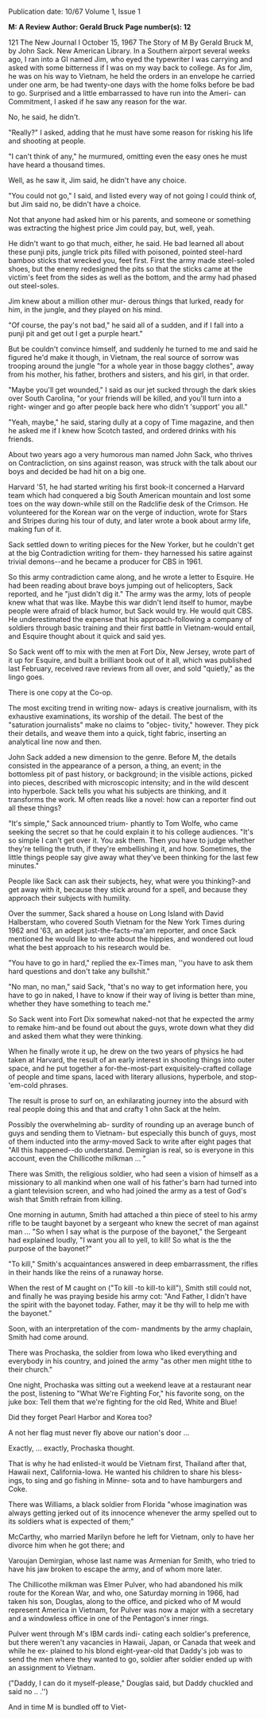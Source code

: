 Publication date: 10/67
Volume 1, Issue 1

**M: A Review**
**Author: Gerald Bruck**
**Page number(s): 12**

121 The New Journal I October 15, 1967 
The Story of M 
By Gerald Bruck 
M, by John Sack. New American Library. 
In a Southern airport several weeks ago, 
I ran into a GI named Jim, who eyed the 
typewriter I was carrying and asked with 
some bitterness if I was on my way back 
to college. As for Jim, he was on his way 
to Vietnam, he held the orders in an 
envelope he carried under one arm, be 
had twenty-one days with the home folks 
before be bad to go. Surprised and a little 
embarrassed to have run into the Ameri-
can Commitment, I asked if he saw any 
reason for the war. 

No, he said, he didn't. 

"Really?" I asked, adding that he must 
have some reason for risking his life and 
shooting at people. 

"I can't think of any," he murmured, 
omitting even the easy ones he must have 
heard a thousand times. 

Well, as he saw it, Jim said, he didn't 
have any choice. 

"You could not go," I said, and listed 
every way of not going I could think of, 
but Jim said no, be didn't have a choice. 

Not that anyone had asked him or his 
parents, and someone or something was 
extracting the highest price Jim could 
pay, but, well, yeah. 

He didn't want to go that much, either, 
he said. He bad learned all about these 
punji pits, jungle trick pits filled with 
poisoned, pointed steel-hard bamboo 
sticks that wrecked you, feet first. First 
the army made steel-soled shoes, but the 
enemy redesigned the pits so that the 
sticks came at the victim's feet from the 
sides as well as the bottom, and the army 
had phased out steel-soles. 

Jim knew about a million other mur-
derous things that lurked, ready for him, 
in the jungle, and they played on his mind. 

"Of course, the pay's not bad," he said 
all of a sudden, and if I fall into a punji 
pit and get out I get a purple heart." 

But be couldn't convince himself, and 
suddenly he turned to me and said he 
figured he'd make it though, in Vietnam, 
the real source of sorrow was trooping 
around the jungle "for a whole year in 
those baggy clothes", away from his 
mother, his father, brothers and sisters, 
and his girl, in that order. 

"Maybe you'll get wounded," I said 
as our jet sucked through the dark skies 
over South Carolina, "or your friends will 
be killed, and you'll turn into a right-
winger and go after people back here who 
didn't 'support' you all." 

"Yeah, maybe," he said, staring dully 
at a copy of Time magazine, and then he 
asked me if I knew how Scotch tasted, 
and ordered drinks with his friends. 

About two years ago a very humorous 
man named John Sack, who thrives on 
Contracliction, on sins against reason, 
was struck with the talk about our boys 
and decided be had hit on a big one. 

Harvard '51, he had started writing his 
first book-it concerned a Harvard team 
which had conquered a big South 
American mountain and lost some toes on 
the way down-while still on the Radclifie 
desk of the Crimson. He volunteered for 
the Korean war on the verge of induction, 
wrote for Stars and Stripes during his tour 
of duty, and later wrote a book about 
army life, making fun of it. 

Sack settled down to writing pieces for 
the New Yorker, but he couldn't get at 
the big Contradiction writing for them-
they harnessed his satire against trivial 
demons--and he became a producer for 
CBS in 1961. 

So this army contradiction came along, 
and he wrote a letter to Esquire. He had 
been reading about brave boys jumping 
out of helicopters, Sack reported, and he 
"just didn't dig it." The army was the 
army, lots of people knew what that was 
like. Maybe this war didn't lend itself to 
humor, maybe people were afraid of black 
humor, but Sack would try. He would 
quit CBS. He underestimated the expense 
that his approach-following a company 
of soldiers through basic training and 
their first battle in Vietnam-would 
entail, and Esquire thought about it quick 
and said yes. 

So Sack went off to mix with the men 
at Fort Dix, New Jersey, wrote part of it 
up for Esquire, and built a brilliant book 
out of it all, which was published last 
February, received rave reviews from all 
over, and sold "quietly," as the lingo goes. 

There is one copy at the Co-op. 

The most exciting trend in writing now-
adays is creative journalism, with its 
exhaustive examinations, its worship of 
the detail. The best of the "saturation 
journalists" make no claims to "objec-
tivity," however. They pick their details, 
and weave them into a quick, tight fabric, 
inserting an analytical line now and then. 

John Sack added a new dimension to 
the genre. Before M, the details consisted 
in the appearance of a person, a thing, 
an event; in the bottomless pit of past 
history, or background; in the visible 
actions, picked into pieces, described 
with microscopic intensity; and in the 
wild descent into hyperbole. Sack tells you 
what his subjects are thinking, and it 
transforms the work. M often reads like a 
novel: how can a reporter find out all 
these things? 

"It's simple," Sack announced trium-
phantly to Tom Wolfe, who came seeking 
the secret so that he could explain it to 
his college audiences. "It's so simple I 
can't get over it. You ask them. Then you 
have to judge whether they're telling the 
truth, if they're embellishing it, and how. 
Sometimes, the little things people say 
give away what they've been thinking for 
the last few minutes." 

People like Sack can ask their subjects, 
hey, what were you thinking?-and get 
away with it, because they stick around 
for a spell, and because they approach 
their subjects with humility. 

Over the summer, Sack shared a house 
on Long Island with David Halberstam, 
who covered South Vietnam for the New 
York Times during 1962 and '63, an 
adept just-the-facts-ma'am reporter, and 
once Sack mentioned he would like to 
write about the hippies, and wondered 
out loud what the best approach to his 
research would be. 

"You have to go in hard," replied the 
ex-Times man, ''you have to ask them hard 
questions and don't take any bullshit." 

"No man, no man," said Sack, "that's 
no way to get information here, you have 
to go in naked, I have to know if their 
way of living is better than mine, whether 
they have something to teach me." 

So Sack went into Fort Dix somewhat 
naked-not that he expected the army to 
remake him-and be found out about 
the guys, wrote down what they did and 
asked them what they were thinking. 

When he finally wrote it up, he drew on 
the two years of physics he had taken at 
Harvard, the result of an early interest 
in shooting things into outer space, and he 
put together a for-the-most-part 
exquisitely-crafted collage of people and 
time spans, laced with literary allusions, 
hyperbole, and stop-'em-cold phrases. 

The result is prose to surf on, an 
exhilarating journey into the absurd with 
real people doing this and that and crafty 
1 ohn Sack at the helm. 

Possibly the overwhelming ab-
surdity of rounding up an average bunch 
of guys and sending them to Vietnam-
but especially this bunch of guys, most of 
them inducted into the army-moved 
Sack to write after eight pages that "All 
this happened--do understand. Demirgian 
is real, so is everyone in this account, 
even the Chillicothe milkman ... " 

There was Smith, the religious soldier, 
who had seen a vision of himself as a 
missionary to all mankind when one wall 
of his father's barn had turned into a 
giant television screen, and who had 
joined the army as a test of God's wish 
that Smith refrain from killing. 

One morning in autumn, Smith had 
attached a thin piece of steel to his army 
rifle to be taught bayonet by a 
sergeant who knew the secret of man 
against man ... "So when I say what is 
the purpose of the bayonet," the 
Sergeant had explained loudly, "I want 
you all to yell, to kill! So what is the 
the purpose of the bayonet?" 

"To kill," Smith's acquaintances 
answered in deep embarrassment, the 
rifles in their hands like the reins of a 
runaway horse. 

When the rest of M caught on ("To kill 
-to kill-to kill"), Smith still could not, 
and finally he was praying beside his army 
cot: "And Father, I didn't have the spirit 
with the bayonet today. Father, may it be 
thy will to help me with the bayonet." 

Soon, with an interpretation of the com-
mandments by the army chaplain, Smith 
had come around. 

There was Prochaska, the soldier from 
Iowa who liked everything and everybody 
in his country, and joined the army "as 
other men might tithe to their church." 

One night, Prochaska was sitting out a 
weekend leave at a restaurant near the 
post, listening to "What We're Fighting 
For," his favorite song, on the juke box: 
Tell them that we're fighting for the 
old Red, White and Blue! 

Did they forget Pearl Harbor and 
Korea too? 

A not her flag must never fly above 
our nation's door ... 

Exactly, ... exactly, Prochaska thought. 

That is why he had enlisted-it would 
be Vietnam first, Thailand after that, 
Hawaii next, California-Iowa. He 
wanted his children to share his bless-
ings, to sing and go fishing in Minne-
sota and to have hamburgers and Coke. 

There was Williams, a black soldier 
from Florida "whose imagination was 
always getting jerked out of its innocence 
whenever the army spelled out to its 
soldiers what is expected of them;" 

McCarthy, who married Marilyn before 
he left for Vietnam, only to have her 
divorce him when he got there; and 

Varoujan Demirgian, whose last name was 
Armenian for Smith, who tried to have 
his jaw broken to escape the army, and 
of whom more later. 

The Chillicothe milkman was Elmer 
Pulver, who had abandoned his milk route 
for the Korean War, and who, one 
Saturday morning in 1966, had taken his 
son, Douglas, along to the office, and 
picked who of M would represent 
America in Vietnam, for Pulver was now 
a major with a secretary and a windowless 
office in one of the Pentagon's inner rings. 

Pulver went through M's IBM cards indi-
cating each soldier's preference, but there 
weren't any vacancies in Hawaii, Japan, 
or Canada that week and while he ex-
plained to his blond eight-year-old that 
Daddy's job was to send the men where 
they wanted to go, soldier after soldier 
ended up with an assignment to Vietnam. 

("Daddy, I can do it myself-please," 
Douglas said, but Daddy chuckled and 
said no .. .'') 

And in time M is bundled off to Viet-